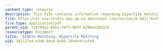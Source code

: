 ```yaml
---
content_type: resource
description: This file contains information regarding bipartite matching.
file: https://ol-ocw-studio-app-qa.s3.amazonaws.com/courses/6-042j-mathematics-for-computer-science-spring-2015/381127a4e3d689cb6e4424b4e4fcefe5_MIT6_042JS15_bip_mtchig.pdf
file_type: application/pdf
parent_uid: 118f09a2-89bc-f0f7-005f-6299a530d329
resourcetype: Document
title: 'Stable Matching: Bipartite Matching'
uid: 381127a4-e3d6-89cb-6e44-24b4e4fcefe5
---
```

